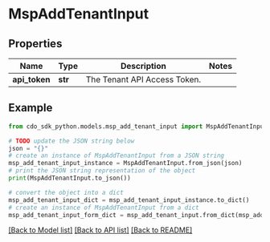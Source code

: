# MspAddTenantInput


## Properties

Name | Type | Description | Notes
------------ | ------------- | ------------- | -------------
**api_token** | **str** | The Tenant API Access Token. | 

## Example

```python
from cdo_sdk_python.models.msp_add_tenant_input import MspAddTenantInput

# TODO update the JSON string below
json = "{}"
# create an instance of MspAddTenantInput from a JSON string
msp_add_tenant_input_instance = MspAddTenantInput.from_json(json)
# print the JSON string representation of the object
print(MspAddTenantInput.to_json())

# convert the object into a dict
msp_add_tenant_input_dict = msp_add_tenant_input_instance.to_dict()
# create an instance of MspAddTenantInput from a dict
msp_add_tenant_input_form_dict = msp_add_tenant_input.from_dict(msp_add_tenant_input_dict)
```
[[Back to Model list]](../README.md#documentation-for-models) [[Back to API list]](../README.md#documentation-for-api-endpoints) [[Back to README]](../README.md)


